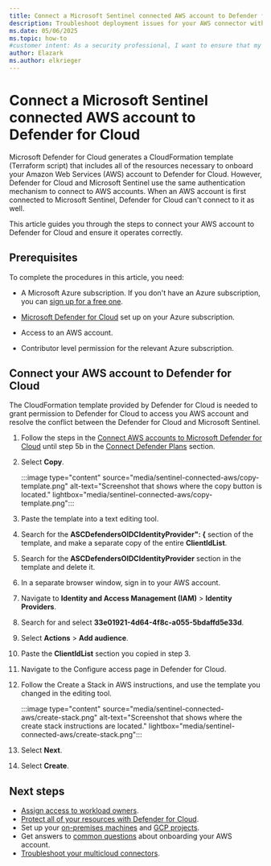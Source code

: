 ```yaml
---
title: Connect a Microsoft Sentinel connected AWS account to Defender for Cloud
description: Troubleshoot deployment issues for your AWS connector withing Microsoft Defender for Cloud to ensure your resources are connected and protected.
ms.date: 05/06/2025
ms.topic: how-to
#customer intent: As a security professional, I want to ensure that my AWS connector is connected to Defender for Cloud correctly and i soperating the way it should be.
author: Elazark
ms.author: elkrieger
---
```


# Connect a Microsoft Sentinel connected AWS account to Defender for Cloud

Microsoft Defender for Cloud generates a CloudFormation template (Terraform script) that includes all of the resources necessary to onboard your Amazon Web Services (AWS) account to Defender for Cloud. However, Defender for Cloud and Microsoft Sentinel use the same authentication mechanism to connect to AWS accounts. When an AWS account is first connected to Microsoft Sentinel, Defender for Cloud can't connect to it as well.

This article guides you through the steps to connect your AWS account to Defender for Cloud and ensure it operates correctly.

## Prerequisites

To complete the procedures in this article, you need:

- A Microsoft Azure subscription. If you don't have an Azure subscription, you can [sign up for a free one](https://azure.microsoft.com/pricing/free-trial/).

- [Microsoft Defender for Cloud](get-started.md#enable-defender-for-cloud-on-your-azure-subscription) set up on your Azure subscription.

- Access to an AWS account.

- Contributor level permission for the relevant Azure subscription.

## Connect your AWS account to Defender for Cloud

The CloudFormation template provided by Defender for Cloud is needed to grant permission to Defender for Cloud to access you AWS account and resolve the conflict between the Defender for Cloud and Microsoft Sentinel.

1. Follow the steps in the [Connect AWS accounts to Microsoft Defender for Cloud](quickstart-onboard-aws.md) until step 5b in the [Connect Defender Plans](quickstart-onboard-aws.md#select-defender-plans) section.

1. Select **Copy**.

    :::image type="content" source="media/sentinel-connected-aws/copy-template.png" alt-text="Screenshot that shows where the copy button is located." lightbox="media/sentinel-connected-aws/copy-template.png":::

1. Paste the template into a text editing tool.

1. Search for the **ASCDefendersOIDCIdentityProvider": {** section of the template, and make a separate copy of the entire **ClientIdList**.

1. Search for the **ASCDefendersOIDCIdentityProvider** section in the template and delete it.

1. In a separate browser window, sign in to your AWS account.

1. Navigate to **Identity and Access Management (IAM)** > **Identity Providers**.

1. Search for and select **33e01921-4d64-4f8c-a055-5bdaffd5e33d**.

1. Select **Actions** > **Add audience**.

1. Paste the **ClientIdList** section you copied in step 3.

1. Navigate to the Configure access page in Defender for Cloud.

1. Follow the Create a Stack in AWS instructions, and use the template you changed in the editing tool.

    :::image type="content" source="media/sentinel-connected-aws/create-stack.png" alt-text="Screenshot that shows where the create stack instructions are located." lightbox="media/sentinel-connected-aws/create-stack.png":::

1. Select **Next**.

1. Select **Create**.

## Next steps

- [Assign access to workload owners](assign-access-to-workload.md).
- [Protect all of your resources with Defender for Cloud](enable-all-plans.md).
- Set up your [on-premises machines](quickstart-onboard-machines.md) and [GCP projects](quickstart-onboard-gcp.md).
- Get answers to [common questions](faq-general.yml) about onboarding your AWS account.
- [Troubleshoot your multicloud connectors](troubleshooting-guide.md#troubleshoot-connectors).

